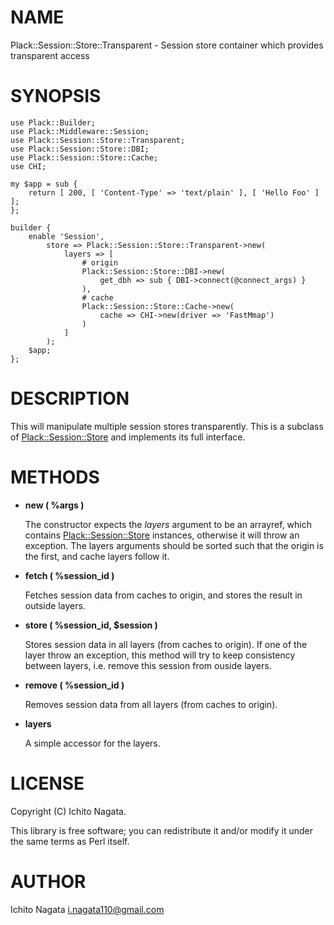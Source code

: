 # NAME

Plack::Session::Store::Transparent - Session store container which provides transparent access

# SYNOPSIS

	use Plack::Builder;
	use Plack::Middleware::Session;
	use Plack::Session::Store::Transparent;
	use Plack::Session::Store::DBI;
	use Plack::Session::Store::Cache;
	use CHI;

	my $app = sub {
		return [ 200, [ 'Content-Type' => 'text/plain' ], [ 'Hello Foo' ] ];
	};
	
	builder {
		enable 'Session',
			store => Plack::Session::Store::Transparent->new(
				layers => [
					# origin
					Plack::Session::Store::DBI->new(
						get_dbh => sub { DBI->connect(@connect_args) }
					),
					# cache
					Plack::Session::Store::Cache->new(
						cache => CHI->new(driver => 'FastMmap')
					)
				]
			);
		$app;
	};
	

# DESCRIPTION

This will manipulate multiple session stores transparently.
This is a subclass of [Plack::Session::Store](https://metacpan.org/pod/Plack::Session::Store) and implements its full interface.

# METHODS

- __new ( %args )__

    The constructor expects the _layers_ argument to be an arrayref,
    which contains [Plack::Session::Store](https://metacpan.org/pod/Plack::Session::Store) instances, otherwise it will throw an exception.
    The layers arguments should be sorted such that the origin is the first, and cache layers follow it.

- __fetch ( %session\_id )__

    Fetches session data from caches to origin, and stores the result in outside layers.

- __store ( %session\_id, $session )__

    Stores session data in all layers (from caches to origin). If one of the layer throw an exception, this method will try to keep consistency between layers, i.e. remove this session from ouside layers.

- __remove ( %session\_id )__

    Removes session data from all layers (from caches to origin).

- __layers__

    A simple accessor for the layers.

# LICENSE

Copyright (C) Ichito Nagata.

This library is free software; you can redistribute it and/or modify
it under the same terms as Perl itself.

# AUTHOR

Ichito Nagata <i.nagata110@gmail.com>
